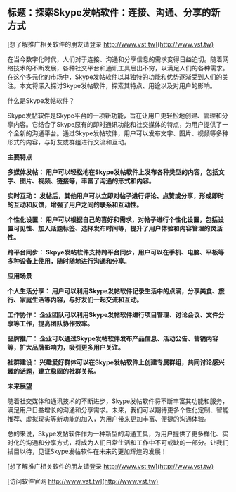 ## **标题：探索Skype发帖软件：连接、沟通、分享的新方式**

[想了解推广相关软件的朋友请登录 http://www.vst.tw](http://www.vst.tw)

在当今数字化时代，人们对于连接、沟通和分享信息的需求变得日益迫切。随着网络技术的不断发展，各种社交平台和通讯工具层出不穷，以满足人们的各种需求。在这个多元化的市场中，Skype发帖软件以其独特的功能和优势逐渐受到人们的关注。本文将深入探讨Skype发帖软件，探索其特点、用途以及对用户的影响。

什么是Skype发帖软件？

Skype发帖软件是Skype平台的一项新功能，旨在让用户更轻松地创建、管理和分享内容。它结合了Skype原有的即时通讯功能和社交媒体的特点，为用户提供了一个全新的沟通平台。通过Skype发帖软件，用户可以发布文字、图片、视频等多种形式的内容，与好友或群组进行交流和互动。

**主要特点**

**多媒体发帖： 用户可以轻松地在Skype发帖软件上发布各种类型的内容，包括文字、图片、视频、链接等，丰富了沟通的形式和内容。**

**实时互动： 发帖后，其他用户可以立即对帖子进行评论、点赞或分享，形成即时的互动和反馈，增强了用户之间的联系和互动性。**

**个性化设置： 用户可以根据自己的喜好和需求，对帖子进行个性化设置，包括设置可见性、加入话题标签、选择发布时间等，提升了用户体验和内容管理的灵活性。**

**跨平台同步： Skpye发帖软件支持跨平台同步，用户可以在手机、电脑、平板等多种设备上使用，随时随地进行沟通和分享。**

**应用场景**

**个人生活分享： 用户可以利用Skype发帖软件记录生活中的点滴，分享美食、旅行、家庭生活等内容，与好友们一起交流和互动。**

**工作协作： 企业团队可以利用Skype发帖软件进行项目管理、讨论会议、文件分享等工作，提高团队协作效率。**

**品牌推广： 企业可以通过Skype发帖软件发布产品信息、活动公告、营销内容等，扩大品牌影响力，吸引更多用户关注。**

**社群建设： 兴趣爱好群体可以在Skype发帖软件上创建专属群组，共同讨论感兴趣的话题，建立稳固的社群关系。**

**未来展望**

随着社交媒体和通讯技术的不断进步，Skype发帖软件将不断丰富其功能和服务，满足用户日益增长的沟通和分享需求。未来，我们可以期待更多个性化定制、智能推荐、虚拟现实等新功能的加入，为用户带来更加丰富、便捷的沟通体验。

总的来说，Skype发帖软件作为一种新型的沟通工具，为用户提供了更多样化、实时化的沟通和分享方式，将成为人们日常生活和工作中不可或缺的一部分。让我们拭目以待，见证Skype发帖软件在未来的更加辉煌的发展！

[想了解推广相关软件的朋友请登录 http://www.vst.tw](http://www.vst.tw)


[访问软件官网 http://www.vst.tw](http://www.vst.tw)
